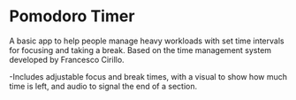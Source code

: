 # Pomodoro Timer

A basic app to help people manage heavy workloads with set time intervals for focusing and taking a break. Based on the time management system developed by Francesco Cirillo.

-Includes adjustable focus and break times, with a visual to show how much time is left, and audio to signal the end of a section.
